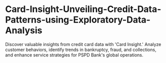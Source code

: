# Card-Insight-Unveiling-Credit-Data-Patterns-using-Exploratory-Data-Analysis
Discover valuable insights from credit card data with 'Card Insight.' Analyze customer behaviors, identify trends in bankruptcy, fraud, and collections, and enhance service strategies for PSPD Bank's global operations.

